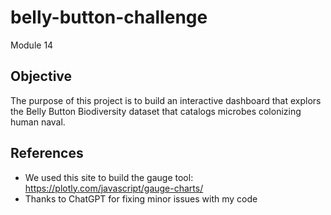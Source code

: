 # belly-button-challenge

Module 14

## Objective
The purpose of this project is to build an interactive dashboard that explors the Belly Button Biodiversity dataset that catalogs microbes colonizing human naval. 

## References
- We used this site to build the gauge tool: <https://plotly.com/javascript/gauge-charts/>
- Thanks to ChatGPT for fixing minor issues with my code